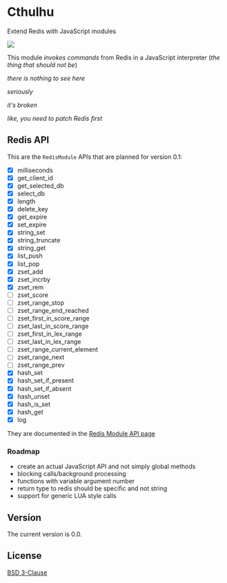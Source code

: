 # Cthulhu
Extend Redis with JavaScript modules

![](https://c1.staticflickr.com/9/8758/18161295638_6fc93ec641_b.jpg)

This module *invokes commands* from Redis in a JavaScript interpreter (*the thing that should not be*)

*there is nothing to see here*

*seriously*

*it's broken*



*like, you need to patch Redis first*

## Redis API

This are the `RedisModule` APIs that are planned for version 0.1:

 * [x] milliseconds
 * [x] get_client_id
 * [x] get_selected_db
 * [x] select_db
 * [x] length
 * [x] delete_key
 * [x] get_expire
 * [x] set_expire
 * [x] string_set
 * [x] string_truncate
 * [x] string_get
 * [x] list_push
 * [x] list_pop
 * [x] zset_add
 * [x] zset_incrby
 * [x] zset_rem
 * [ ] zset_score
 * [ ] zset_range_stop
 * [ ] zset_range_end_reached
 * [ ] zset_first_in_score_range
 * [ ] zset_last_in_score_range
 * [ ] zset_first_in_lex_range
 * [ ] zset_last_in_lex_range
 * [ ] zset_range_current_element
 * [ ] zset_range_next
 * [ ] zset_range_prev
 * [x] hash_set
 * [x] hash_set_if_present
 * [x] hash_set_if_absent
 * [x] hash_unset
 * [x] hash_is_set
 * [x] hash_get
 * [x] log

 They are documented in the [Redis Module API page](https://github.com/antirez/redis/blob/unstable/src/modules/API.md)

### Roadmap

* create an actual JavaScript API and not simply global methods
* blocking calls/background processing
* functions with variable argument number
* return type to redis should be specific and not string
* support for generic LUA style calls

 ## Version

 The current version is 0.0.

 ## License

 [BSD 3-Clause](https://github.com/sklivvz/cthulhu/blob/master/LICENSE)